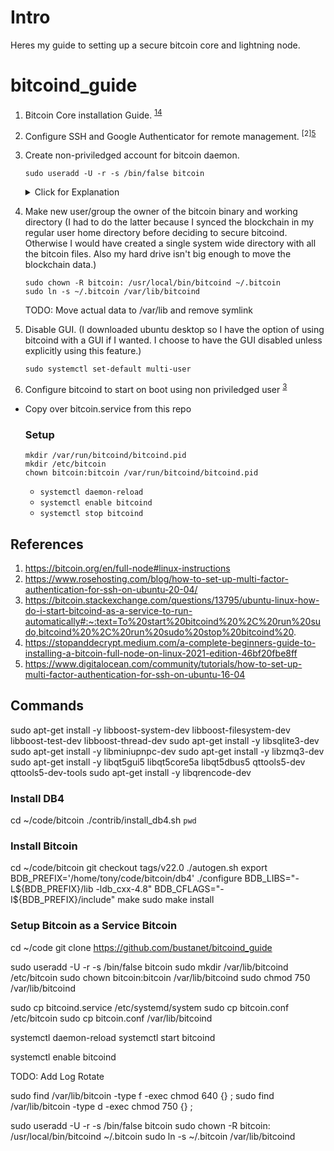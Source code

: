 # Intro
Heres my guide to setting up a secure bitcoin core and lightning node. 

# bitcoind_guide
1. Bitcoin Core installation Guide. <sup>[1](#references)[4](#references)</sup>

2. Configure SSH and Google Authenticator for remote management. <sup>[2][5](#references)</sup>

3. Create non-priviledged account for bitcoin daemon.

    ```sudo useradd -U -r -s /bin/false bitcoin```
    <details>
    <summary> Click for Explanation </summary>

        -U create group named bitcoin  
        -r create a system account
          > System users will be created with no aging information in /etc/shadow,
          > and their numeric identifiers are chosen in the SYS_UID_MIN–SYS_UID_MAX
          > range, defined in /etc/login.defs, instead of UID_MIN–UID_MAX (and 
          > their GID counterparts for the creation of groups)."

        -s /bin/false sets the login shell to /bin/false (this way no one can potentially login with this user and get a shell
    </summary>

4. Make new user/group the owner of the bitcoin binary and working directory (I had to do the latter because I synced the blockchain in my regular user home directory before deciding to secure bitcoind.  Otherwise I would have created a single system wide directory with all the bitcoin files. Also my hard drive isn't big enough to move the blockchain data.)

    ```
    sudo chown -R bitcoin: /usr/local/bin/bitcoind ~/.bitcoin
    sudo ln -s ~/.bitcoin /var/lib/bitcoind
    ``` 

    TODO: Move actual data to /var/lib and remove symlink

5. Disable GUI. (I downloaded ubuntu desktop so I have the option of using bitcoind with a GUI if I wanted. I choose to have the GUI disabled unless explicitly using this feature.)

    ```sudo systemctl set-default multi-user```

6. Configure bitcoind to start on boot using non priviledged user <sup>[3](#references)</sup>
  * Copy over bitcoin.service from this repo

    ### Setup    

    ```
    mkdir /var/run/bitcoind/bitcoind.pid
    mkdir /etc/bitcoin
    chown bitcoin:bitcoin /var/run/bitcoind/bitcoind.pid

    ```





    * ```systemctl daemon-reload```
    * ```systemctl enable bitcoind```
    * ```systemctl stop bitcoind```

## References
1. https://bitcoin.org/en/full-node#linux-instructions
2. https://www.rosehosting.com/blog/how-to-set-up-multi-factor-authentication-for-ssh-on-ubuntu-20-04/
3. https://bitcoin.stackexchange.com/questions/13795/ubuntu-linux-how-do-i-start-bitcoind-as-a-service-to-run-automatically#:~:text=To%20start%20bitcoind%20%2C%20run%20sudo,bitcoind%20%2C%20run%20sudo%20stop%20bitcoind%20.
4. https://stopanddecrypt.medium.com/a-complete-beginners-guide-to-installing-a-bitcoin-full-node-on-linux-2021-edition-46bf20fbe8ff
5. https://www.digitalocean.com/community/tutorials/how-to-set-up-multi-factor-authentication-for-ssh-on-ubuntu-16-04


## Commands
sudo apt-get install -y libboost-system-dev libboost-filesystem-dev libboost-test-dev libboost-thread-dev
sudo apt-get install -y libsqlite3-dev
sudo apt-get install -y libminiupnpc-dev
sudo apt-get install -y libzmq3-dev
sudo apt-get install -y libqt5gui5 libqt5core5a libqt5dbus5 qttools5-dev qttools5-dev-tools
sudo apt-get install -y libqrencode-dev

### Install DB4
cd ~/code/bitcoin
./contrib/install_db4.sh `pwd`

### Install Bitcoin
cd ~/code/bitcoin
git checkout tags/v22.0
./autogen.sh
export BDB_PREFIX='/home/tony/code/bitcoin/db4'
./configure BDB_LIBS="-L${BDB_PREFIX}/lib -ldb_cxx-4.8" BDB_CFLAGS="-I${BDB_PREFIX}/include"
make
sudo make install

### Setup Bitcoin as a Service Bitcoin
cd ~/code
git clone https://github.com/bustanet/bitcoind_guide


sudo useradd -U -r -s /bin/false bitcoin
sudo mkdir /var/lib/bitcoind /etc/bitcoin
sudo chown bitcoin:bitcoin /var/lib/bitcoind
sudo chmod 750 /var/lib/bitcoind

sudo cp bitcoind.service /etc/systemd/system
sudo cp bitcoin.conf /etc/bitcoin 
sudo cp bitcoin.conf /var/lib/bitcoind

systemctl daemon-reload
systemctl start bitcoind




systemctl enable bitcoind

TODO: Add Log Rotate







sudo find /var/lib/bitcoin -type f -exec chmod 640 {} \;
sudo find /var/lib/bitcoin -type d -exec chmod 750 {} \;




sudo useradd -U -r -s /bin/false bitcoin
sudo chown -R bitcoin: /usr/local/bin/bitcoind ~/.bitcoin
sudo ln -s ~/.bitcoin /var/lib/bitcoind
